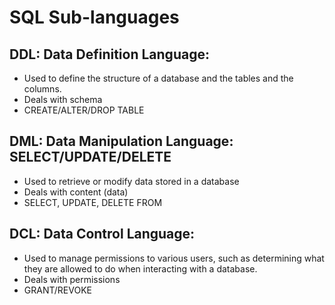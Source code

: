 # SQL Sub-languages

## DDL: Data Definition Language: 
   * Used to define the structure of a database and the tables and the columns.
   * Deals with schema
   * CREATE/ALTER/DROP TABLE

## DML: Data Manipulation Language: SELECT/UPDATE/DELETE
   * Used to retrieve or modify data stored in a database
   * Deals with content (data)
   * SELECT, UPDATE, DELETE FROM

## DCL: Data Control Language: 
   * Used to manage permissions to various users, such as determining what they are allowed to do when interacting with a database.
   * Deals with permissions
   * GRANT/REVOKE
